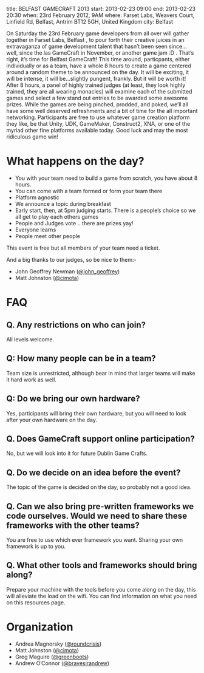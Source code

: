 title: BELFAST GAMECRAFT 2013
start: 2013-02-23 09:00
end: 2013-02-23 20:30
when: 23rd February 2012, 9AM
where: Farset Labs, Weavers Court, Linfield Rd, Belfast, Antrim BT12 5GH, United Kingdom
city: Belfast

On Saturday the 23rd February game developers from all over will gather together in Farset Labs, Belfast , to pour forth their creative juices in an extravaganza of game development talent that hasn’t been seen since…well, since the las GameCraft in November, or another game jam :D . That’s right, it’s time for Belfast GameCraft! This time around, particpants, either individually or as a team, have a whole 8 hours to create a game centered around a random theme to be announced on the day.
It will be exciting, it will be intense, it will be…slightly pungent, frankly. But it will be worth it! After 8 hours, a panel of highly trained judges (at least, they look highly trained, they are all wearing monacles) will examine each of the submitted games and select a few stand out entries to be awarded some awesome prizes. While the games are being pinched, prodded, and poked, we’ll all have some well deserved refreshments and a bit of time for the all important networking. Participants are free to use whatever game creation platform they like, be that Unity, UDK, GameMaker, Construct2, XNA, or one of the myriad other fine platforms available today. Good luck and may the most ridiculous game win!

# What happens on the day?

* You with your team need to build a game from scratch, you have about 8 hours.
* You can come with a team formed or form your team there
* Platform agnostic
* We announce a topic during breakfast
* Early start, then, at 5pm judging starts. There is a people’s choice so we all get to play each others games
* People and Judges vote .. there are prizes yay!
* Everyone learns
* People meet other people

This event is free but all members of your team need a ticket.

And a big thanks to our judges, so be nice to them:-

* John Geoffrey Newman ([@john_geoffrey](https://twitter.com/john_geoffrey))
* Matt Johnston ([@cimota](https://twitter.com/cimota))

# FAQ

## Q. Any restrictions on who can join?
All levels welcome.

## Q: How many people can be in a team?
Team size is unrestricted, although bear in mind that larger teams will make it hard work as well.

## Q: Do we bring our own hardware?
Yes, participants will bring their own hardware, but you will need to look after your own hardware on the day.

## Q. Does GameCraft support online participation?
No, but we will look into it for future Dublin Game Crafts.

## Q. Do we decide on an idea before the event?
The topic of the game is decided on the day, so probably not a good idea.

## Q. Can we also bring pre-written frameworks we code ourselves. Would we need to share these frameworks with the other teams?
You are free to use which ever framework you want. Sharing your own framework is up to you.

## Q. What other tools and frameworks should bring along?
Prepare your machine with the tools before you come along on the day, this will alleviate the load on the wifi. You can find information on what you need on this resources page.

# Organization

* Andrea Magnorsky ([@roundcrisis](https://twitter.com/roundcrisis))
* Matt Johnston ([@cimota](https://twitter.com/cimota))
* Greg Maguire ([@greenboots](https://twitter.com/greenboots))
* Andrew O’Connor ([@bravesirandrew](https://twitter.com/bravesirandrew))